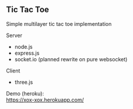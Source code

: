 ## Tic Tac Toe

Simple multilayer tic tac toe implementation

Server 
 - node.js
 - express.js
 - socket.io (planned rewrite on pure websocket)
 
Client
 - three.js
 
 Demo (heroku):  
 https://xox-xox.herokuapp.com/